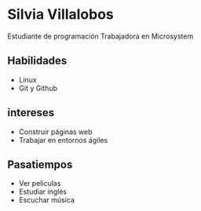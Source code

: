 # Silvia Villalobos
Estudiante de programación
Trabajadora en Microsystem

## Habilidades
- Linux
- Git y Github

## intereses
- Construir páginas web
- Trabajar en entornos ágiles

## Pasatiempos
- Ver peliculas
- Estudiar inglés
- Escuchar música

